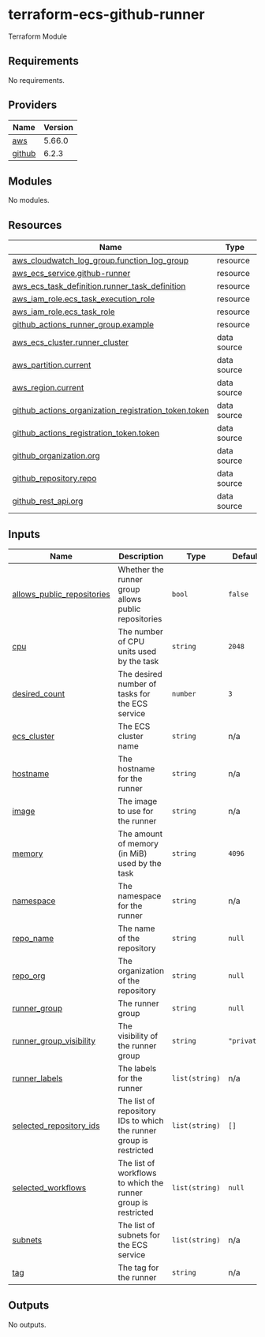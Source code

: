 # terraform-ecs-github-runner
Terraform Module

<!-- BEGIN_TF_DOCS -->
## Requirements

No requirements.

## Providers

| Name | Version |
|------|---------|
| <a name="provider_aws"></a> [aws](#provider\_aws) | 5.66.0 |
| <a name="provider_github"></a> [github](#provider\_github) | 6.2.3 |

## Modules

No modules.

## Resources

| Name | Type |
|------|------|
| [aws_cloudwatch_log_group.function_log_group](https://registry.terraform.io/providers/hashicorp/aws/latest/docs/resources/cloudwatch_log_group) | resource |
| [aws_ecs_service.github-runner](https://registry.terraform.io/providers/hashicorp/aws/latest/docs/resources/ecs_service) | resource |
| [aws_ecs_task_definition.runner_task_definition](https://registry.terraform.io/providers/hashicorp/aws/latest/docs/resources/ecs_task_definition) | resource |
| [aws_iam_role.ecs_task_execution_role](https://registry.terraform.io/providers/hashicorp/aws/latest/docs/resources/iam_role) | resource |
| [aws_iam_role.ecs_task_role](https://registry.terraform.io/providers/hashicorp/aws/latest/docs/resources/iam_role) | resource |
| [github_actions_runner_group.example](https://registry.terraform.io/providers/hashicorp/github/latest/docs/resources/actions_runner_group) | resource |
| [aws_ecs_cluster.runner_cluster](https://registry.terraform.io/providers/hashicorp/aws/latest/docs/data-sources/ecs_cluster) | data source |
| [aws_partition.current](https://registry.terraform.io/providers/hashicorp/aws/latest/docs/data-sources/partition) | data source |
| [aws_region.current](https://registry.terraform.io/providers/hashicorp/aws/latest/docs/data-sources/region) | data source |
| [github_actions_organization_registration_token.token](https://registry.terraform.io/providers/hashicorp/github/latest/docs/data-sources/actions_organization_registration_token) | data source |
| [github_actions_registration_token.token](https://registry.terraform.io/providers/hashicorp/github/latest/docs/data-sources/actions_registration_token) | data source |
| [github_organization.org](https://registry.terraform.io/providers/hashicorp/github/latest/docs/data-sources/organization) | data source |
| [github_repository.repo](https://registry.terraform.io/providers/hashicorp/github/latest/docs/data-sources/repository) | data source |
| [github_rest_api.org](https://registry.terraform.io/providers/hashicorp/github/latest/docs/data-sources/rest_api) | data source |

## Inputs

| Name | Description | Type | Default | Required |
|------|-------------|------|---------|:--------:|
| <a name="input_allows_public_repositories"></a> [allows\_public\_repositories](#input\_allows\_public\_repositories) | Whether the runner group allows public repositories | `bool` | `false` | no |
| <a name="input_cpu"></a> [cpu](#input\_cpu) | The number of CPU units used by the task | `string` | `2048` | no |
| <a name="input_desired_count"></a> [desired\_count](#input\_desired\_count) | The desired number of tasks for the ECS service | `number` | `3` | no |
| <a name="input_ecs_cluster"></a> [ecs\_cluster](#input\_ecs\_cluster) | The ECS cluster name | `string` | n/a | yes |
| <a name="input_hostname"></a> [hostname](#input\_hostname) | The hostname for the runner | `string` | n/a | yes |
| <a name="input_image"></a> [image](#input\_image) | The image to use for the runner | `string` | n/a | yes |
| <a name="input_memory"></a> [memory](#input\_memory) | The amount of memory (in MiB) used by the task | `string` | `4096` | no |
| <a name="input_namespace"></a> [namespace](#input\_namespace) | The namespace for the runner | `string` | n/a | yes |
| <a name="input_repo_name"></a> [repo\_name](#input\_repo\_name) | The name of the repository | `string` | `null` | no |
| <a name="input_repo_org"></a> [repo\_org](#input\_repo\_org) | The organization of the repository | `string` | `null` | no |
| <a name="input_runner_group"></a> [runner\_group](#input\_runner\_group) | The runner group | `string` | `null` | no |
| <a name="input_runner_group_visibility"></a> [runner\_group\_visibility](#input\_runner\_group\_visibility) | The visibility of the runner group | `string` | `"private"` | no |
| <a name="input_runner_labels"></a> [runner\_labels](#input\_runner\_labels) | The labels for the runner | `list(string)` | n/a | yes |
| <a name="input_selected_repository_ids"></a> [selected\_repository\_ids](#input\_selected\_repository\_ids) | The list of repository IDs to which the runner group is restricted | `list(string)` | `[]` | no |
| <a name="input_selected_workflows"></a> [selected\_workflows](#input\_selected\_workflows) | The list of workflows to which the runner group is restricted | `list(string)` | `null` | no |
| <a name="input_subnets"></a> [subnets](#input\_subnets) | The list of subnets for the ECS service | `list(string)` | n/a | yes |
| <a name="input_tag"></a> [tag](#input\_tag) | The tag for the runner | `string` | n/a | yes |

## Outputs

No outputs.
<!-- END_TF_DOCS -->
